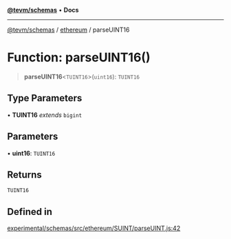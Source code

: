 [**@tevm/schemas**](../../README.md) • **Docs**

***

[@tevm/schemas](../../modules.md) / [ethereum](../README.md) / parseUINT16

# Function: parseUINT16()

> **parseUINT16**\<`TUINT16`\>(`uint16`): `TUINT16`

## Type Parameters

• **TUINT16** *extends* `bigint`

## Parameters

• **uint16**: `TUINT16`

## Returns

`TUINT16`

## Defined in

[experimental/schemas/src/ethereum/SUINT/parseUINT.js:42](https://github.com/qbzzt/tevm-monorepo/blob/main/experimental/schemas/src/ethereum/SUINT/parseUINT.js#L42)
